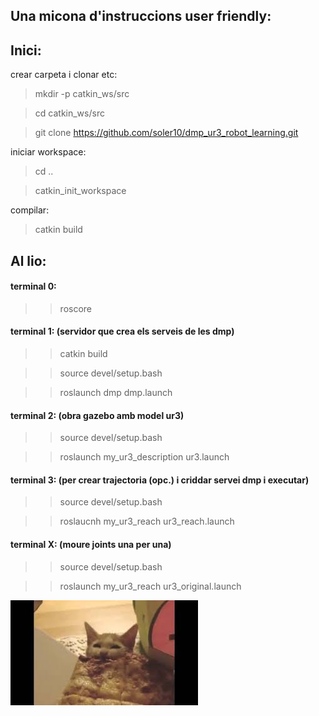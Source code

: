 ## Una micona d'instruccions user friendly:

## Inici:

crear carpeta i clonar etc:

>mkdir -p catkin_ws/src

>cd catkin_ws/src

>git clone https://github.com/soler10/dmp_ur3_robot_learning.git

iniciar workspace:

> cd ..

> catkin_init_workspace

compilar:

> catkin build



## Al lio:

#### terminal 0: 

>>roscore


#### terminal 1: (servidor que crea els serveis de les dmp)

>>catkin build

>>source devel/setup.bash

>>roslaunch dmp dmp.launch

#### terminal 2: (obra gazebo amb model ur3)

>>source devel/setup.bash

>>roslaunch my_ur3_description ur3.launch

#### terminal 3: (per crear trajectoria (opc.) i criddar servei dmp i executar)

>>source devel/setup.bash

>>roslaucnh my_ur3_reach ur3_reach.launch


#### terminal X: (moure joints una per una)

>>source devel/setup.bash

>>roslaunch my_ur3_reach ur3_original.launch



![alt text](https://github.com/soler10/dmp_ur3_robot_learning/blob/master/im.jpeg?raw=true)
